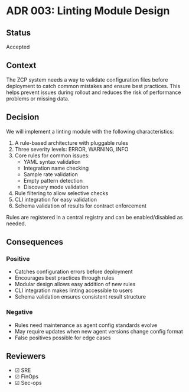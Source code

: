 # ADR 003: Linting Module Design

## Status

Accepted

## Context

The ZCP system needs a way to validate configuration files before deployment to catch common mistakes and ensure best practices. This helps prevent issues during rollout and reduces the risk of performance problems or missing data.

## Decision

We will implement a linting module with the following characteristics:

1. A rule-based architecture with pluggable rules
2. Three severity levels: ERROR, WARNING, INFO
3. Core rules for common issues:
   - YAML syntax validation
   - Integration name checking
   - Sample rate validation
   - Empty pattern detection
   - Discovery mode validation
4. Rule filtering to allow selective checks
5. CLI integration for easy validation
6. Schema validation of results for contract enforcement

Rules are registered in a central registry and can be enabled/disabled as needed.

## Consequences

### Positive

- Catches configuration errors before deployment
- Encourages best practices through rules
- Modular design allows easy addition of new rules
- CLI integration makes linting accessible to users
- Schema validation ensures consistent result structure

### Negative

- Rules need maintenance as agent config standards evolve
- May require updates when new agent versions change config format
- False positives possible for edge cases

## Reviewers

- ☑ SRE
- ☑ FinOps
- ☑ Sec-ops
